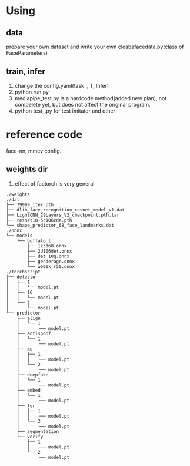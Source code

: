# Using
## data
prepare your own dataset and write your own cleabafacedata.py(class of FaceParameters)
## train, infer
1. change the config.yaml(task I, T, Infer)
2. python run.py
3. mediapipe_test.py is a hardcode method(added new plan), not compelete yet, but does not affect the original program.
4. python test_.py for test imitator and other
# reference code
face-nn, mmcv config. 

## weights dir
1. effect of factorch is very general
```
./weights
./dat
├── 79999_iter.pth
├── dlib_face_recognition_resnet_model_v1.dat
├── LightCNN_29Layers_V2_checkpoint.pth.tar
├── resnet18-5c106cde.pth
└── shape_predictor_68_face_landmarks.dat
./onnx
└── models
    └── buffalo_l
        ├── 1k3d68.onnx
        ├── 2d106det.onnx
        ├── det_10g.onnx
        ├── genderage.onnx
        └── w600k_r50.onnx
./torchscript
├── detector
│   ├── 1
│   │   └── model.pt
│   ├── 16
│   │   └── model.pt
│   └── 2
│       └── model.pt
└── predictor
    ├── align
    │   └── 1
    │       └── model.pt
    ├── antispoof
    │   └── 1
    │       └── model.pt
    ├── au
    │   ├── 1
    │   │   └── model.pt
    │   └── 2
    │       └── model.pt
    ├── deepfake
    │   └── 1
    │       └── model.pt
    ├── embed
    │   └── 1
    │       └── model.pt
    ├── fer
    │   ├── 1
    │   │   └── model.pt
    │   └── 2
    │       └── model.pt
    ├── segmentation
    └── verify
        ├── 1
        │   └── model.pt
        └── 2
            └── model.pt
```